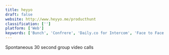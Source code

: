 ```yaml
---
title: heyyo
draft: false 
website: http://www.heyyo.me/producthunt
classification: ['']
platform: ['Web']
keywords: ['Bunch', 'Confrere', 'Daily.co for Intercom', 'Face to Face', 'Glide 3', 'Google Duo', 'Got A Minute?', 'Houseparty', 'Jackfruit', 'Messenger Group Video Chats', 'Messenger Video Calls', 'Rounds', 'Slack Video Calls', 'VidHug', 'Video Standups Automation by Standuply', 'Vinnect', 'WhatsApp', 'Yaga']
---
```

Spontaneous 30 second group video calls